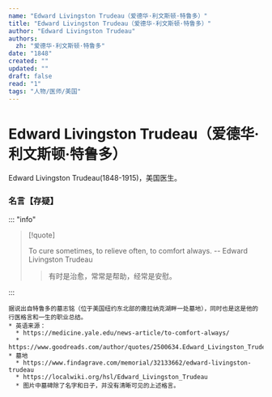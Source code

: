 ```yaml
---
name: "Edward Livingston Trudeau（爱德华·利文斯顿·特鲁多）"
title: "Edward Livingston Trudeau（爱德华·利文斯顿·特鲁多）"
author: "Edward Livingston Trudeau"
authors:
  zh: "爱德华·利文斯顿·特鲁多"
date: "1848"
created: ""
updated: ""
draft: false
read: "1"
tags: "人物/医师/美国"
---
```


# Edward Livingston Trudeau（爱德华·利文斯顿·特鲁多）

Edward Livingston Trudeau(1848-1915)，美国医生。

### 名言【存疑】

::: "info"

> [!quote]
>
> To cure sometimes, to relieve often, to comfort always. -- Edward Livingston Trudeau
>
> > 有时是治愈，常常是帮助，经常是安慰。

:::

```
据说出自特鲁多的墓志铭（位于美国纽约东北部的撒拉纳克湖畔一处墓地），同时也是这是他的行医格言和一生的职业总结。
* 英语来源：
  * https://medicine.yale.edu/news-article/to-comfort-always/
  * https://www.goodreads.com/author/quotes/2500634.Edward_Livingston_Trudeau
* 墓地
  * https://www.findagrave.com/memorial/32133662/edward-livingston-trudeau
  * https://localwiki.org/hsl/Edward_Livingston_Trudeau
  * 图片中墓碑除了名字和日子，并没有清晰可见的上述格言。
```
